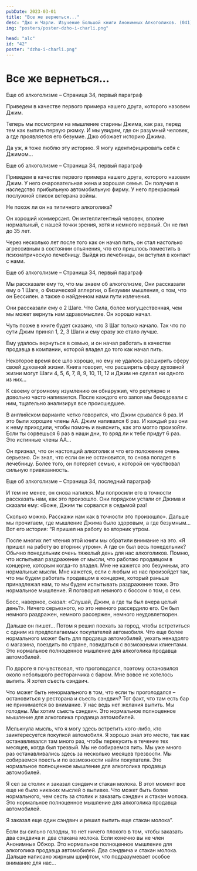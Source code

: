 ```yaml
---
pubDate: 2023-03-01
title: "Все же вернеться..."
desc: "Джо и Чарли. Изучение Большой книги Анонимных Алкоголиков. (041)"
img: "posters/poster-dzho-i-charli.png"

head: "alc"
id: "42"
poster: "dzho-i-charli.png"
---
```


# Все же вернеться...

Еще об алкоголизме – Страница 34, первый параграф

Приведем в качестве первого примера нашего друга, которого назовем Джим.

Теперь мы посмотрим на мышление старины Джима, как раз, перед тем как выпить первую рюмку. И мы увидим, где он разумный человек, а где проявляется его безумие. Джо обожает историю Джима.

Да уж, я тоже люблю эту историю. Я могу идентифицировать себя с Джимом…

Еще об алкоголизме – Страница 34, первый параграф

Приведем в качестве первого примера нашего друга, которого назовем Джим. У него очаровательная жена и хорошая семья. Он получил в наследство прибыльную автомобильную фирму. У него прекрасный послужной список ветерана войны.

Не похож ли он на типичного алкоголика?

Он хороший коммерсант. Он интеллигентный человек, вполне нормальный, с нашей точки зрения, хотя и немного нервный. Он не пил до 35 лет.

Через несколько лет после того как он начал пить, он стал настолько агрессивным в состоянии опьянения, что его пришлось поместить в психиатрическую лечебницу. Выйдя из лечебницы, он вступил в контакт с нами.

Еще об алкоголизме – Страница 34, первый параграф

Мы рассказали ему то, что мы знаем об алкоголизме,
Они рассказали ему о 1 Шаге, о Физической аллергии, о Безумии мышления, о том, что он Бессилен.
а также о найденном нами пути излечения.

Они рассказали ему о 2 Шаге. Что Сила, более могущественная, чем мы может вернуть нам здравомыслие.
Он хорошо начал.

Чуть позже в книге будет сказано, что 3 Шаг только начало. Так что по сути Джим принял 1, 2, 3 Шаги и ему сразу же стало лучше.

Ему удалось вернуться в семью, и он начал работать в качестве продавца в компании, которой владел до того как начал пить.

Некоторое время все шло хорошо, но ему не удалось расширить сферу своей духовной жизни.
Книга говорит, что расширить сферу духовной жизни могут Шаги 4, 5, 6, 7, 8, 9, 10, 11, 12 и Джим не сделал ни одного из них…

К своему огромному изумлению он обнаружил, что регулярно и довольно часто напивается. После каждого его запоя мы беседовали с ним, тщательно анализируя все происшедшее.

В английском варианте четко говорится, что Джим срывался 6 раз. И это были хорошие члены АА. Джим напивался 6 раз. И каждый раз они к нему приходили, чтобы помочь и выяснить, как это могло произойти. Если ты сорвешься 6 раз в наши дни, то вряд ли к тебе придут 6 раз. Это истинные члены АА…

Он признал, что он настоящий алкоголик и что его положение очень серьезно. Он знал, что если он не остановится, то снова попадет в лечебницу. Более того, он потеряет семью, к которой он чувствовал сильную привязанность.

Еще об алкоголизме – Страница 34, последний параграф

И тем не менее, он снова напился. Мы попросили его в точности рассказать нам, как это произошло.
Они порядком устали от Джима и сказали ему: «Боже, Джим ты сорвался в седьмой раз!

Сколько можно. Расскажи нам как в точности это произошло». Дальше мы прочитаем, где мышление Джима было здоровым, а где безумным…
Вот его история: “Я пришел на работу во вторник утром.

После многих лет чтения этой книги мы обратили внимание на это. «Я пришел на работу во вторник утром». А где он был весь понедельник? Обычно понедельник очень тяжелый день для нас алкоголиков.
Помню, что испытывал раздражение от мысли, что работаю продавцом в концерне, которым когда-то владел.
Мне не кажется это безумным, это нормальные мысли. Мне кажется, если с любым из нас произойдет так, что мы будем работать продавцом в концерне, который раньше принадлежал нам, то мы будем испытывать раздражение тоже. Это нормальное мышление.
Я поговорил немного с боссом о том, о сем.

Босс, наверное, сказал: «Слушай, Джим, а где ты был вчера целый день?». Ничего серьезного, но это немного рассердило его. Он был немного раздражен, немного рассержен, немного неудовлетворен.

Дальше он пишет…
Потом я решил поехать за город, чтобы встретиться с одним из предполагаемых покупателей автомобиля.
Что еще более нормального может быть для продавца автомобилей, уехать ненадолго с магазина, поездить по стране, повидаться с возможными клиентами. Это нормальное полноценное мышление для алкоголика продавца автомобилей.

По дороге я почувствовал, что проголодался, поэтому остановился около небольшого ресторанчика с баром. Мне вовсе не хотелось выпить. Я хотел съесть сэндвич.

Что может быть ненормального в том, что если ты проголодался – остановиться у ресторана и съесть сэндвич? Тот факт, что там есть бар не принимается во внимание. У нас ведь нет желания выпить. Мы голодны. Мы хотим съесть сэндвич. Это нормальное полноценное мышление для алкоголика продавца автомобилей.

Мелькнула мысль, что я могу здесь встретить кого-либо, кто заинтересуется покупкой автомобиля. Я хорошо знал это место, так как останавливался там много раз, чтобы перекусить в течение тех месяцев, когда был трезвый.
Мы не собираемся пить. Мы уже много раз останавливались здесь за несколько месяцев трезвости. Мы собираемся поесть и по возможности найти покупателя. Это нормальное полноценное мышление для алкоголика продавца автомобилей.

Я сел за столик и заказал сэндвич и стакан молока. В этот момент все еще не было никаких мыслей о выпивке.
Что может быть более нормального, чем сесть за столик и заказать сэндвич и стакан молока. Это нормальное полноценное мышление для алкоголика продавца автомобилей.

Я заказал еще один сэндвич и решил выпить еще стакан молока”.

Если вы сильно голодны, то нет ничего плохого в том, чтобы заказать два сэндвича и  два стакана молока. Если конечно вы не член Анонимных Обжор. Это нормальное полноценное мышление для алкоголика продавца автомобилей. Два сэндвича и стакан молока. Дальше написано жирным шрифтом, что подразумевает особое внимание для нас…
